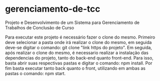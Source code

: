 # gerenciamento-de-tcc
Projeto e Desenvolvimento de um Sistema para Gerenciamento de Trabalhos de Conclusão de Curso

  Para executar este projeto é necessário fazer o clone do mesmo.
  Primeiro deve selecionar a pasta onde irá realizar o clone do mesmo, em seguida deve-se digitar o comando: git clone "link https do projeto".
  Em seguida, após realizar o clone do mesmo, é necessario realizar a instalação das dependencias do projeto, tanto do back-end quanto front-end. Para isso, basta abrir suas respectivas pastas e digitar o comando: npm install.
  Por fim basta executar tanto back quanto o front, utilizando em ambas as pastas o comando: npm start.
